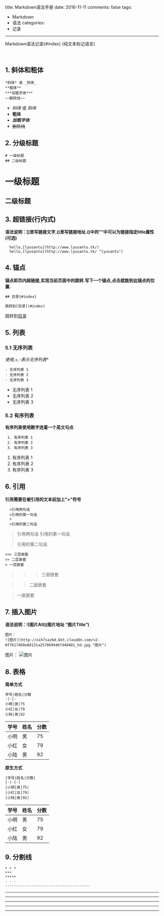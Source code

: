 title: Markdown语法手册
date: 2016-11-11
comments: false
tags:
 - Markdown
 - 语法
categories: 
 - 记录
 
------------------

Markdown语法记录{#index} (纯文本标记语言)
<!-- more -->​
## 1. 斜体和粗体
  ```
  *斜体* 或 _斜体_
  **粗体**
  ***加粗字体***
  ~~删除线~~
  ```
  - *斜体* 或 _斜体_
  - **粗体**
  - ***加粗字体***
  - ~~删除线~~

## 2. 分级标题
  ```
  # 一级标题
  ## 二级标题
  ```
  # 一级标题
  ## 二级标题

## 3. 超链接(行内式)
  **语法说明：[]里写链接文字,()里写链接地址.()中的”“中可以为链接指定title属性(可选)**
  ```
    hello,[lyusantu](http://www.lyusantu.tk/)
    hello,[lyusantu](http://www.lyusantu.tk/ "lyusantu")
  ```

## 4. 锚点
  **锚点即页内超链接,实现当前页面中的跳转.写下一个锚点,点击就能到达锚点的位置.**
  ```
  ## 目录{#index}

  跳转到[目录](#index)
  ```
  跳转到[目录](#index)

## 5. 列表
### 5.1 无序列表
  **使用*,+,-表示无序列表**
  ```
  - 无序列表 1
  - 无序列表 2
  - 无序列表 3
  ```
  - 无序列表 1
  - 无序列表 2
  - 无序列表 3
### 5.2 有序列表
  **有序列表使用数字连着一个英文句点**
  ```
   1. 有序列表 1
   2. 有序列表 2
   3. 有序列表 3
  ```
  1. 有序列表 1
  2. 有序列表 2
  3. 有序列表 3

## 6. 引用
  **引用需要在被引用的文本前加上">"符号**
  ```
    >引用两句话
    >引用的第一句话
    >
    >引用的第二句话
  ```
  >引用两句话
  >引用的第一句话.
  >
  >引用的第二句话.

  ```
  >>> 三层嵌套
  >> 二层嵌套
  > 一层嵌套
  ```
  >>> 三层嵌套

  >> 二层嵌套

  > 一层嵌套

## 7. 插入图片
  **语法说明：![图片Alt](图片地址 “图片Title”)**
  ```
  图片：
 ![图片](http://oih7sazbd.bkt.clouddn.com/v2-0f7b17469e80131a257069946fd40481_hd.jpg "图片")
 ```
 图片：
![图片](http://oih7sazbd.bkt.clouddn.com/v2-0f7b17469e80131a257069946fd40481_hd.jpg "图片")

## 8. 表格
  **简单方式**
  ```
  学号|姓名|分数
  -|-|-
  小明|男|75
  小红|女|79
  小陆|男|92
  ```
  学号|姓名|分数
  -|-|-
  小明|男|75
  小红|女|79
  小陆|男|92

  **原生方式**
  ```
  |学号|姓名|分数|
  |-|-|-|
  |小明|男|75|
  |小红|女|79|
  |小陆|男|92|
  ```
  |学号|姓名|分数|
  |-|-|-|
  |小明|男|75|
  |小红|女|79|
  |小陆|男|92|

## 9. 分割线
  ```
  * * *
  ***
  *****
  - - -
  ---------------------------------------
  ```
  * * *
  ***
  *****
  - - -
  -----------------------------------------

  ```
